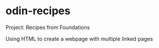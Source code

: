 # odin-recipes
Project: Recipes from Foundations

Using HTML to create a webpage with multiple linked pages